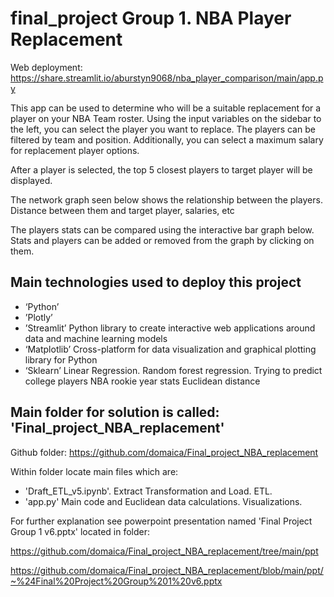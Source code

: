 # final_project Group 1. NBA Player Replacement


Web deployment:    https://share.streamlit.io/aburstyn9068/nba_player_comparison/main/app.py

This app can be used to determine who will be a suitable replacement for a player on your NBA Team roster. Using the input variables on the sidebar to the left, you can select the player you want to replace. The players can be filtered by team and position. Additionally, you can select a maximum salary for replacement player options.

After a player is selected, the top 5 closest players to target player will be displayed. 

The network graph seen below shows the relationship between the players. Distance between them and target player, salaries, etc

The players stats can be compared using the interactive bar graph below. Stats and players can be added or removed from the graph by clicking on them.

## Main technologies used to deploy this project

- ‘Python’
- ’Plotly’
- ’Streamlit’  Python library to create interactive web applications around data and machine learning models 
- ‘Matplotlib’ Cross-platform for data visualization and graphical plotting library for Python
- ‘Sklearn’
        Linear Regression. 
        Random forest regression. Trying to predict college players NBA rookie year stats 
        Euclidean distance

## Main folder for solution is called: 'Final_project_NBA_replacement'

Github folder: https://github.com/domaica/Final_project_NBA_replacement

Within folder locate main files which are:

- 'Draft_ETL_v5.ipynb'. Extract Transformation and Load. ETL. 
- 'app.py' Main code and Euclidean data calculations. Visualizations.

For further explanation see powerpoint presentation named 'Final Project Group 1 v6.pptx' located in folder:

https://github.com/domaica/Final_project_NBA_replacement/tree/main/ppt

https://github.com/domaica/Final_project_NBA_replacement/blob/main/ppt/~%24Final%20Project%20Group%201%20v6.pptx
